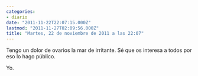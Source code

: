 ```yaml
---
categories:
- diario
date: "2011-11-22T22:07:15.000Z"
lastmod: "2011-11-27T02:09:56.000Z"
title: "Martes, 22 de noviembre de 2011 a las 22:07"
---
```


Tengo un dolor de ovarios la mar de irritante. Sé que os interesa a todos por eso lo hago público.                                                                             


Yo.